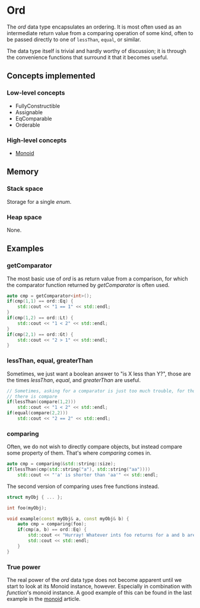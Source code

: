Ord
===
The _ord_ data type encapsulates an ordering. It is most often used as an intermediate return value from a comparing operation of some kind, often to be passed directly to one of `lessThan`, `equal`, or similar.

The data type itself is trivial and hardly worthy of discussion; it is through the convenience functions that surround it that it becomes useful.

Concepts implemented
--------------------
### Low-level concepts
* FullyConstructible
* Assignable
* EqComparable
* Orderable

### High-level concepts
* [Monoid](Monoid.md)

Memory
------
### Stack space
Storage for a single _enum_.

### Heap space
None.

Examples
--------
### getComparator
The most basic use of _ord_ is as return value from a comparison, for which the comparator function returned by _getComparator_ is often used.
```cpp
auto cmp = getComparator<int>();
if(cmp(1,1) == ord::Eq) {
    std::cout << "1 == 1" << std::endl;
}
if(cmp(1,2) == ord::Lt) {
    std::cout << "1 < 2" << std::endl;
}
if(cmp(2,1) == ord::Gt) {
    std::cout << "2 > 1" << std::endl;
}
```

### lessThan, equal, greaterThan
Sometimes, we just want a boolean answer to "is X less than Y?", those are the times _lessThan_, _equal_, and _greaterThan_ are useful.
```cpp
// Sometimes, asking for a comparator is just too much trouble, for those times,
// there is compare
if(lessThan(compare(1,2)))
    std::cout << "1 < 2" << std::endl;
if(equal(compare(2,2)))
    std::cout << "2 == 2" << std::endl;
```

### comparing
Often, we do not wish to directly compare objects, but instead compare some property of them. That's where _comparing_ comes in.
```cpp
auto cmp = comparing(&std::string::size);
if(lessThan(cmp(std::string("a"), std::string("aa"))))
    std::cout << "'a' is shorter than 'aa'" << std::endl;
```
The second version of comparing uses free functions instead.
```cpp
struct myObj { ... };

int foo(myObj);

void example(const myObj& a, const myObj& b) {
    auto cmp = comparing(foo);
    if(cmp(a, b) == ord::Eq) {
        std::cout << "Hurray! Whatever ints foo returns for a and b are equal!";
        std::cout << std::endl;
    }
}
```

### True power
The real power of the _ord_ data type does not become apparent until we start to look at its Monoid instance, however. Especially in combination with _function_'s monoid instance. A good example of this can be found in the last example in the [monoid](Monoid.md) article.

